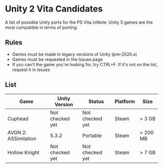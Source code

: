# Unity 2 Vita Candidates
A list of possible Unity ports for the PS Vita.\nNote: Unity 5 games are the most compatible in terms of porting.

## Rules
- Games must be made in legacy versions of Unity (pre-2020.x)
- Games must be requested in the Issues page
- If you can't the game you're looking for, try CTRL+F. If it's not on the list, request it in Issues

## List

| Game                 | Unity Version    | Status              | Platform       | Size        |
|----------------------|------------------|---------------------|----------------|-------------|
| Cuphead              | Not checked yet  | Not checked yet     | Steam          | > 3 GB      |
| AVGN 2: ASSimilation | 5.3.2            | Portable            | Steam          | > 200 MB    |
| Hollow Knight        | Not checked yet  | Not checked yet     | Steam          | > 7 GB      |
